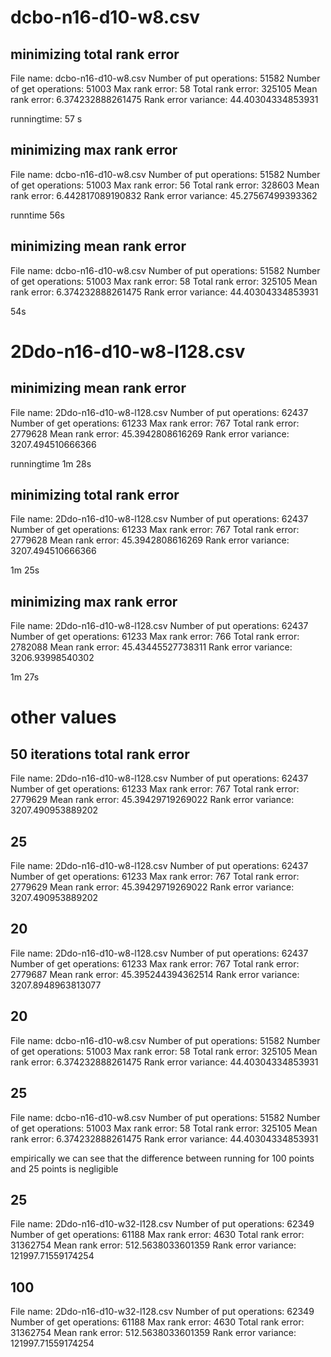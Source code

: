 # dcbo-n16-d10-w8.csv
## minimizing total rank error

File name:  dcbo-n16-d10-w8.csv
Number of put operations:  51582
Number of get operations:  51003
Max rank error:  58
Total rank error:  325105
Mean rank error:  6.374232888261475
Rank error variance:  44.40304334853931

runningtime: 57 s

## minimizing max rank error

File name:  dcbo-n16-d10-w8.csv
Number of put operations:  51582
Number of get operations:  51003
Max rank error:  56
Total rank error:  328603
Mean rank error:  6.442817089190832
Rank error variance:  45.27567499393362

runntime 56s

## minimizing mean rank error

File name:  dcbo-n16-d10-w8.csv
Number of put operations:  51582
Number of get operations:  51003
Max rank error:  58
Total rank error:  325105
Mean rank error:  6.374232888261475
Rank error variance:  44.40304334853931

54s

# 2Ddo-n16-d10-w8-l128.csv
## minimizing mean rank error

File name:  2Ddo-n16-d10-w8-l128.csv
Number of put operations:  62437
Number of get operations:  61233
Max rank error:  767
Total rank error:  2779628
Mean rank error:  45.3942808616269
Rank error variance:  3207.494510666366

runningtime 1m 28s

## minimizing total rank error
File name:  2Ddo-n16-d10-w8-l128.csv
Number of put operations:  62437
Number of get operations:  61233
Max rank error:  767
Total rank error:  2779628
Mean rank error:  45.3942808616269
Rank error variance:  3207.494510666366

1m 25s 

## minimizing max rank error 

File name:  2Ddo-n16-d10-w8-l128.csv
Number of put operations:  62437
Number of get operations:  61233
Max rank error:  766
Total rank error:  2782088
Mean rank error:  45.43445527738311
Rank error variance:  3206.93998540302

1m 27s

# other values 
## 50 iterations total rank error

File name:  2Ddo-n16-d10-w8-l128.csv
Number of put operations:  62437
Number of get operations:  61233
Max rank error:  767
Total rank error:  2779629
Mean rank error:  45.39429719269022
Rank error variance:  3207.490953889202

## 25 
File name:  2Ddo-n16-d10-w8-l128.csv
Number of put operations:  62437
Number of get operations:  61233
Max rank error:  767
Total rank error:  2779629
Mean rank error:  45.39429719269022
Rank error variance:  3207.490953889202

## 20 
File name:  2Ddo-n16-d10-w8-l128.csv
Number of put operations:  62437
Number of get operations:  61233
Max rank error:  767
Total rank error:  2779687
Mean rank error:  45.395244394362514
Rank error variance:  3207.8948963813077

## 20 
File name:  dcbo-n16-d10-w8.csv
Number of put operations:  51582
Number of get operations:  51003
Max rank error:  58
Total rank error:  325105
Mean rank error:  6.374232888261475
Rank error variance:  44.40304334853931

## 25 
File name:  dcbo-n16-d10-w8.csv
Number of put operations:  51582
Number of get operations:  51003
Max rank error:  58
Total rank error:  325105
Mean rank error:  6.374232888261475
Rank error variance:  44.40304334853931

empirically we can see that the difference between running for 100 points and 25 points is negligible

## 25
File name:  2Ddo-n16-d10-w32-l128.csv
Number of put operations:  62349
Number of get operations:  61188
Max rank error:  4630
Total rank error:  31362754
Mean rank error:  512.5638033601359
Rank error variance:  121997.71559174254

## 100
File name:  2Ddo-n16-d10-w32-l128.csv
Number of put operations:  62349
Number of get operations:  61188
Max rank error:  4630
Total rank error:  31362754
Mean rank error:  512.5638033601359
Rank error variance:  121997.71559174254